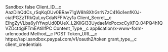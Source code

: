 <?xml version="1.0" encoding="UTF-8"?>
<CustomMetadata xmlns="http://soap.sforce.com/2006/04/metadata" xmlns:xsi="http://www.w3.org/2001/XMLSchema-instance" xmlns:xsd="http://www.w3.org/2001/XMLSchema">
    <label>Sandbox</label>
    <protected>false</protected>
    <values>
        <field>Client_ID__c</field>
        <value xsi:type="xsd:string">AazDihQdCs_rSqKqOUv0BRav71gW8h8XhGrrN7zC416o1enfK0J-ciatPGZzTRkQuLxyCdaNFFlVzy1a</value>
    </values>
    <values>
        <field>Client_Secret__c</field>
        <value xsi:type="xsd:string">EIhgZyVLba6yIYfwpUd0DUeX_L2KllGI33UydaeMxPocxcCyXFQ_04PQ4h1QVZDct4giFTmEAtilIfPC</value>
    </values>
    <values>
        <field>Content_Type__c</field>
        <value xsi:type="xsd:string">application/x-www-form-urlencoded</value>
    </values>
    <values>
        <field>Method__c</field>
        <value xsi:type="xsd:string">POST</value>
    </values>
    <values>
        <field>Token_URL__c</field>
        <value xsi:type="xsd:string">https://api.sandbox.paypal.com/v1/oauth2/token</value>
    </values>
    <values>
        <field>grant_type__c</field>
        <value xsi:type="xsd:string">client_credentials</value>
    </values>
</CustomMetadata>
